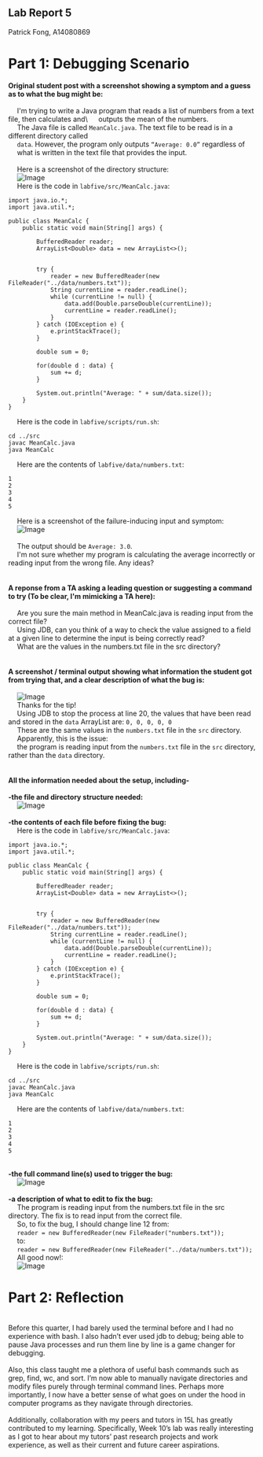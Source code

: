 ## Lab Report 5
Patrick Fong, A14080869

# Part 1: Debugging Scenario
**Original student post with a screenshot showing a symptom and a guess as to what the bug might be:**\
\
&emsp; I'm trying to write a Java program that reads a list of numbers from a text file, then calculates and\ 
&emsp; outputs the mean of the numbers.\
&emsp; The Java file is called ```MeanCalc.java```. The text file to be read is in a different directory called\
&emsp; ```data```. However, the program only outputs ```“Average: 0.0”``` regardless of\
&emsp; what is written in the text file that provides the input.\
\
&emsp; Here is a screenshot of the directory structure:\
&emsp; ![Image](lab5ss1.png)\
&emsp; Here is the code in ```labfive/src/MeanCalc.java```:
```
import java.io.*;
import java.util.*;

public class MeanCalc {
    public static void main(String[] args) {

        BufferedReader reader;
        ArrayList<Double> data = new ArrayList<>();


        try {
            reader = new BufferedReader(new FileReader("../data/numbers.txt"));
            String currentLine = reader.readLine();
            while (currentLine != null) {
                data.add(Double.parseDouble(currentLine));
                currentLine = reader.readLine();
            }
        } catch (IOException e) {
            e.printStackTrace();
        }

        double sum = 0;

        for(double d : data) {
            sum += d;
        }

        System.out.println("Average: " + sum/data.size());
    }
}
```
&emsp; Here is the code in ```labfive/scripts/run.sh```:
```
cd ../src
javac MeanCalc.java
java MeanCalc
```
&emsp; Here are the contents of ```labfive/data/numbers.txt```:
```
1
2
3
4
5
```
&emsp; Here is a screenshot of the failure-inducing input and symptom:\
&emsp; ![Image](lab5ss5.png)\
\
&emsp; The output should be ```Average: 3.0```.\
&emsp; I'm not sure whether my program is calculating the average incorrectly or reading input from the wrong file. Any ideas?\
\
\
**A reponse from a TA asking a leading question or suggesting a command to try (To be clear, I'm mimicking a TA here):**\
\
&emsp; Are you sure the main method in MeanCalc.java is reading input from the correct file?\
&emsp; Using JDB, can you think of a way to check the value assigned to a field at a given line to determine the input is being correctly read?\
&emsp; What are the values in the numbers.txt file in the src directory?\
\
\
**A screenshot / terminal output showing what information the student got from trying that, and a clear description of what the bug is:**\
\
&emsp; ![Image](lab5ss6.png)\
&emsp; Thanks for the tip!\
&emsp; Using JDB to stop the process at line 20, the values that have been read and stored in the ```data``` ArrayList are: ```0, 0, 0, 0, 0```\
&emsp; These are the same values in the ```numbers.txt``` file in the ```src``` directory.\
&emsp; Apparently, this is the issue:\
&emsp; the program is reading input from the ```numbers.txt``` file in the ```src``` directory, rather than the ```data``` directory.\
\
\
**All the information needed about the setup, including-**\
\
**-the file and directory structure needed:**\
&emsp; ![Image](lab5ss1.png)\
\
**-the contents of each file before fixing the bug:**\
&emsp; Here is the code in ```labfive/src/MeanCalc.java```:
```
import java.io.*;
import java.util.*;

public class MeanCalc {
    public static void main(String[] args) {

        BufferedReader reader;
        ArrayList<Double> data = new ArrayList<>();


        try {
            reader = new BufferedReader(new FileReader("../data/numbers.txt"));
            String currentLine = reader.readLine();
            while (currentLine != null) {
                data.add(Double.parseDouble(currentLine));
                currentLine = reader.readLine();
            }
        } catch (IOException e) {
            e.printStackTrace();
        }

        double sum = 0;

        for(double d : data) {
            sum += d;
        }

        System.out.println("Average: " + sum/data.size());
    }
}
```
&emsp; Here is the code in ```labfive/scripts/run.sh```:
```
cd ../src
javac MeanCalc.java
java MeanCalc
```
&emsp; Here are the contents of ```labfive/data/numbers.txt```:
```
1
2
3
4
5
```
\
**-the full command line(s) used to trigger the bug:**\
&emsp; ![Image](lab5ss5.png)\
\
**-a description of what to edit to fix the bug:**\
&emsp; The program is reading input from the numbers.txt file in the src directory. The fix is to read input from the correct file.\
&emsp; So, to fix the bug, I should change line 12 from:\
&emsp; ```reader = new BufferedReader(new FileReader("numbers.txt"));```\
&emsp; to:\
&emsp; ```reader = new BufferedReader(new FileReader("../data/numbers.txt"));```\
&emsp; All good now!:\
&emsp; ![Image](lab5ss7.png)


# Part 2: Reflection
\
Before this quarter, I had barely used the terminal before and I had no experience with bash. I also hadn’t ever used jdb to debug; being able to pause Java processes and run them line by line is a game changer for debugging.\
\
Also, this class taught me a plethora of useful bash commands such as grep, find, wc, and sort. I’m now able to manually navigate directories and modify files purely through terminal command lines. Perhaps more importantly, I now have a better sense of what goes on under the hood in computer programs as they navigate through directories.\
\
Additionally, collaboration with my peers and tutors in 15L has greatly contributed to my learning. Specifically, Week 10’s lab was really interesting as I got to hear about my tutors’ past research projects and work experience, as well as their current and future career aspirations.
